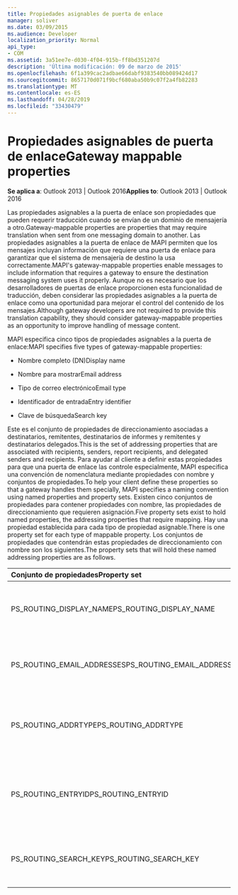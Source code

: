 ```yaml
---
title: Propiedades asignables de puerta de enlace
manager: soliver
ms.date: 03/09/2015
ms.audience: Developer
localization_priority: Normal
api_type:
- COM
ms.assetid: 3a51ee7e-d030-4f04-915b-ff8bd351207d
description: 'Última modificación: 09 de marzo de 2015'
ms.openlocfilehash: 6f1a399cac2adbae66dabf9383540bb089424d17
ms.sourcegitcommit: 8657170d071f9bcf680aba50b9c07f2a4fb82283
ms.translationtype: MT
ms.contentlocale: es-ES
ms.lasthandoff: 04/28/2019
ms.locfileid: "33430479"
---
```

# <a name="gateway-mappable-properties"></a><span data-ttu-id="712f4-103">Propiedades asignables de puerta de enlace</span><span class="sxs-lookup"><span data-stu-id="712f4-103">Gateway mappable properties</span></span>

<span data-ttu-id="712f4-104">**Se aplica a**: Outlook 2013 | Outlook 2016</span><span class="sxs-lookup"><span data-stu-id="712f4-104">**Applies to**: Outlook 2013 | Outlook 2016</span></span> 
  
<span data-ttu-id="712f4-105">Las propiedades asignables a la puerta de enlace son propiedades que pueden requerir traducción cuando se envían de un dominio de mensajería a otro.</span><span class="sxs-lookup"><span data-stu-id="712f4-105">Gateway-mappable properties are properties that may require translation when sent from one messaging domain to another.</span></span> <span data-ttu-id="712f4-106">Las propiedades asignables a la puerta de enlace de MAPI permiten que los mensajes incluyan información que requiere una puerta de enlace para garantizar que el sistema de mensajería de destino la usa correctamente.</span><span class="sxs-lookup"><span data-stu-id="712f4-106">MAPI's gateway-mappable properties enable messages to include information that requires a gateway to ensure the destination messaging system uses it properly.</span></span> <span data-ttu-id="712f4-107">Aunque no es necesario que los desarrolladores de puertas de enlace proporcionen esta funcionalidad de traducción, deben considerar las propiedades asignables a la puerta de enlace como una oportunidad para mejorar el control del contenido de los mensajes.</span><span class="sxs-lookup"><span data-stu-id="712f4-107">Although gateway developers are not required to provide this translation capability, they should consider gateway-mappable properties as an opportunity to improve handling of message content.</span></span>
  
<span data-ttu-id="712f4-108">MAPI especifica cinco tipos de propiedades asignables a la puerta de enlace:</span><span class="sxs-lookup"><span data-stu-id="712f4-108">MAPI specifies five types of gateway-mappable properties:</span></span>
  
- <span data-ttu-id="712f4-109">Nombre completo (DN)</span><span class="sxs-lookup"><span data-stu-id="712f4-109">Display name</span></span>
    
- <span data-ttu-id="712f4-110">Nombre para mostrar</span><span class="sxs-lookup"><span data-stu-id="712f4-110">Email address</span></span>
    
- <span data-ttu-id="712f4-111">Tipo de correo electrónico</span><span class="sxs-lookup"><span data-stu-id="712f4-111">Email type</span></span>
    
- <span data-ttu-id="712f4-112">Identificador de entrada</span><span class="sxs-lookup"><span data-stu-id="712f4-112">Entry identifier</span></span>
    
- <span data-ttu-id="712f4-113">Clave de búsqueda</span><span class="sxs-lookup"><span data-stu-id="712f4-113">Search key</span></span>
    
<span data-ttu-id="712f4-114">Este es el conjunto de propiedades de direccionamiento asociadas a destinatarios, remitentes, destinatarios de informes y remitentes y destinatarios delegados.</span><span class="sxs-lookup"><span data-stu-id="712f4-114">This is the set of addressing properties that are associated with recipients, senders, report recipients, and delegated senders and recipients.</span></span> <span data-ttu-id="712f4-115">Para ayudar al cliente a definir estas propiedades para que una puerta de enlace las controle especialmente, MAPI especifica una convención de nomenclatura mediante propiedades con nombre y conjuntos de propiedades.</span><span class="sxs-lookup"><span data-stu-id="712f4-115">To help your client define these properties so that a gateway handles them specially, MAPI specifies a naming convention using named properties and property sets.</span></span> <span data-ttu-id="712f4-116">Existen cinco conjuntos de propiedades para contener propiedades con nombre, las propiedades de direccionamiento que requieren asignación.</span><span class="sxs-lookup"><span data-stu-id="712f4-116">Five property sets exist to hold named properties, the addressing properties that require mapping.</span></span> <span data-ttu-id="712f4-117">Hay una propiedad establecida para cada tipo de propiedad asignable.</span><span class="sxs-lookup"><span data-stu-id="712f4-117">There is one property set for each type of mappable property.</span></span> <span data-ttu-id="712f4-118">Los conjuntos de propiedades que contendrán estas propiedades de direccionamiento con nombre son los siguientes.</span><span class="sxs-lookup"><span data-stu-id="712f4-118">The property sets that will hold these named addressing properties are as follows.</span></span>
  
|<span data-ttu-id="712f4-119">**Conjunto de propiedades**</span><span class="sxs-lookup"><span data-stu-id="712f4-119">**Property set**</span></span>|<span data-ttu-id="712f4-120">**Descripción**</span><span class="sxs-lookup"><span data-stu-id="712f4-120">**Description**</span></span>|
|:-----|:-----|
|<span data-ttu-id="712f4-121">PS_ROUTING_DISPLAY_NAME</span><span class="sxs-lookup"><span data-stu-id="712f4-121">PS_ROUTING_DISPLAY_NAME</span></span>  <br/> |<span data-ttu-id="712f4-122">Contiene propiedades de cadena usadas como nombres para mostrar.</span><span class="sxs-lookup"><span data-stu-id="712f4-122">Contains string properties used as display names.</span></span>  <br/> |
|<span data-ttu-id="712f4-123">PS_ROUTING_EMAIL_ADDRESSES</span><span class="sxs-lookup"><span data-stu-id="712f4-123">PS_ROUTING_EMAIL_ADDRESSES</span></span>  <br/> |<span data-ttu-id="712f4-124">Contiene propiedades de cadena usadas como direcciones de correo electrónico.</span><span class="sxs-lookup"><span data-stu-id="712f4-124">Contains string properties used as email addresses.</span></span>  <br/> |
|<span data-ttu-id="712f4-125">PS_ROUTING_ADDRTYPE</span><span class="sxs-lookup"><span data-stu-id="712f4-125">PS_ROUTING_ADDRTYPE</span></span>  <br/> |<span data-ttu-id="712f4-126">Contiene propiedades de cadena usadas como tipos de direcciones de correo electrónico.</span><span class="sxs-lookup"><span data-stu-id="712f4-126">Contains string properties used as email address types.</span></span>  <br/> |
|<span data-ttu-id="712f4-127">PS_ROUTING_ENTRYID</span><span class="sxs-lookup"><span data-stu-id="712f4-127">PS_ROUTING_ENTRYID</span></span>  <br/> |<span data-ttu-id="712f4-128">Contiene propiedades binarias usadas como identificadores de entrada a largo plazo.</span><span class="sxs-lookup"><span data-stu-id="712f4-128">Contains binary properties used as long-term entry identifiers.</span></span>  <br/> |
|<span data-ttu-id="712f4-129">PS_ROUTING_SEARCH_KEY</span><span class="sxs-lookup"><span data-stu-id="712f4-129">PS_ROUTING_SEARCH_KEY</span></span>  <br/> |<span data-ttu-id="712f4-130">Contiene propiedades binarias usadas como claves de búsqueda.</span><span class="sxs-lookup"><span data-stu-id="712f4-130">Contains binary properties used as search keys.</span></span>  <br/> |
   


